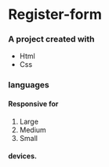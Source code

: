# Register-form
### A project created with
+ Html
+ Css
### languages
#### Responsive for
1. Large
2. Medium
3. Small
#### devices.
